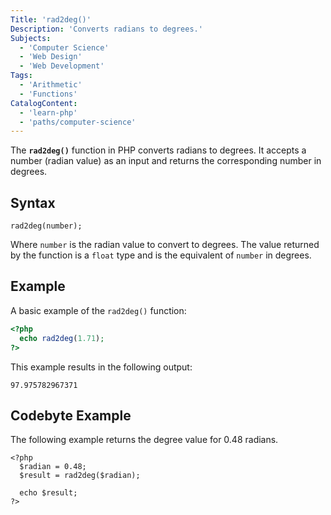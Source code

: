 ```yaml
---
Title: 'rad2deg()'
Description: 'Converts radians to degrees.'
Subjects: 
  - 'Computer Science'
  - 'Web Design'
  - 'Web Development'
Tags: 
  - 'Arithmetic'
  - 'Functions'
CatalogContent: 
  - 'learn-php'
  - 'paths/computer-science'
---
```


The **`rad2deg()`** function in PHP converts radians to degrees. It accepts a number (radian value) as an input and returns the corresponding number in degrees.

## Syntax

```psuedo
rad2deg(number);
```
Where `number` is the radian value to convert to degrees. The value returned by the function is a `float` type and is the equivalent of `number` in degrees.

## Example

A basic example of the `rad2deg()` function:

```php
<?php
  echo rad2deg(1.71);
?>
```

This example results in the following output:

```shell
97.975782967371
```

## Codebyte Example

The following example returns the degree value for 0.48 radians.

```codebyte/php
<?php
  $radian = 0.48;
  $result = rad2deg($radian);

  echo $result;
?>
```
